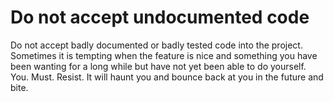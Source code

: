 # Do not accept undocumented code

Do not accept badly documented or badly tested code into the project.
Sometimes it is tempting when the feature is nice and something you have been
wanting for a long while but have not yet been able to do yourself.
You. Must. Resist. It will haunt you and bounce back at you in the future and
bite.

